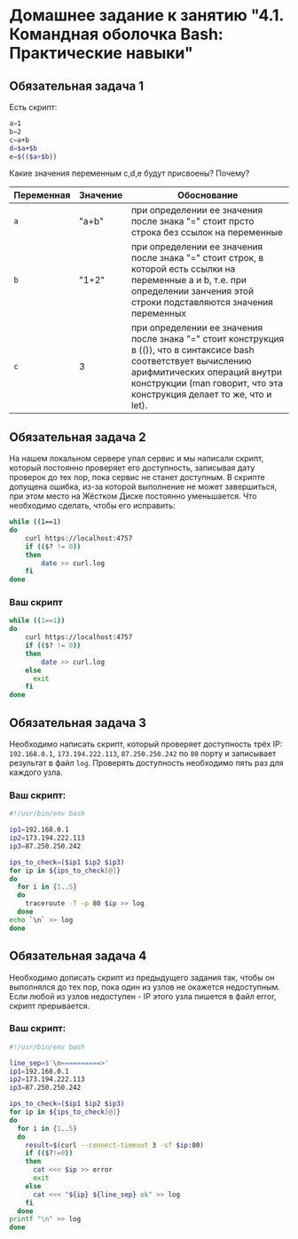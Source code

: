 # Домашнее задание к занятию "4.1. Командная оболочка Bash: Практические навыки"

## Обязательная задача 1

Есть скрипт:
```bash
a=1
b=2
c=a+b
d=$a+$b
e=$(($a+$b))
```

Какие значения переменным c,d,e будут присвоены? Почему?

| Переменная  | Значение | Обоснование |
| ------------- | ------------- | ------------- |
| `a`  | "a+b"  | при определении ее значения после знака "=" стоит прсто строка без ссылок на переменные |
| `b`  | "1+2"  | при определении ее значения после знака "=" стоит строк, в которой есть ссылки на переменные a и b, т.е. при определении занчения этой строки подставляются значения переменных |
| `c`  | 3  | при определении ее значения после знака "=" стоит конструкция в (()), что в синтаксисе bash соответствует вычислению арифмитических операций внутри конструкции (man говорит, что эта конструкция делает то же, что и let). |


## Обязательная задача 2
На нашем локальном сервере упал сервис и мы написали скрипт, который постоянно проверяет его доступность, записывая дату проверок до тех пор, пока сервис не станет доступным. В скрипте допущена ошибка, из-за которой выполнение не может завершиться, при этом место на Жёстком Диске постоянно уменьшается. Что необходимо сделать, чтобы его исправить:
```bash
while ((1==1)
do
	curl https://localhost:4757
	if (($? != 0))
	then
		date >> curl.log
	fi
done
```
### Ваш скрипт
```bash
while ((1==1))
do
	curl https://localhost:4757
	if (($? != 0))
	then
		date >> curl.log
	else
	  exit
	fi
done
```

## Обязательная задача 3
Необходимо написать скрипт, который проверяет доступность трёх IP: `192.168.0.1`, `173.194.222.113`, `87.250.250.242` по `80` порту и записывает результат в файл `log`. Проверять доступность необходимо пять раз для каждого узла.

### Ваш скрипт:
```bash
#!/usr/bin/env bash

ip1=192.168.0.1
ip2=173.194.222.113
ip3=87.250.250.242

ips_to_check=($ip1 $ip2 $ip3)
for ip in ${ips_to_check[@]}
do
  for i in {1..5}
  do
    traceroute -T -p 80 $ip >> log
  done
echo `\n` >> log
done
```

## Обязательная задача 4
Необходимо дописать скрипт из предыдущего задания так, чтобы он выполнялся до тех пор, пока один из узлов не окажется недоступным. Если любой из узлов недоступен - IP этого узла пишется в файл error, скрипт прерывается.

### Ваш скрипт:
```bash
#!/usr/bin/env bash

line_sep=$'\n==========>'
ip1=192.168.0.1
ip2=173.194.222.113
ip3=87.250.250.242

ips_to_check=($ip1 $ip2 $ip3)
for ip in ${ips_to_check[@]}
do
  for i in {1..5}
  do
    result=$(curl --connect-timeout 3 -sf $ip:80)
    if (($?!=0))
    then
      cat <<< $ip >> error
      exit
    else
      cat <<< "${ip} ${line_sep} ok" >> log
    fi
  done
printf "\n" >> log
done
```